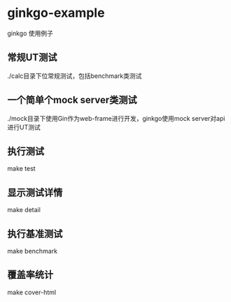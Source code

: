 # ginkgo-example
ginkgo 使用例子

## 常规UT测试
./calc目录下位常规测试，包括benchmark类测试  

## 一个简单个mock server类测试
./mock目录下使用Gin作为web-frame进行开发，ginkgo使用mock server对api进行UT测试

## 执行测试
make test

## 显示测试详情
make detail

## 执行基准测试
make benchmark

## 覆盖率统计
make cover-html
